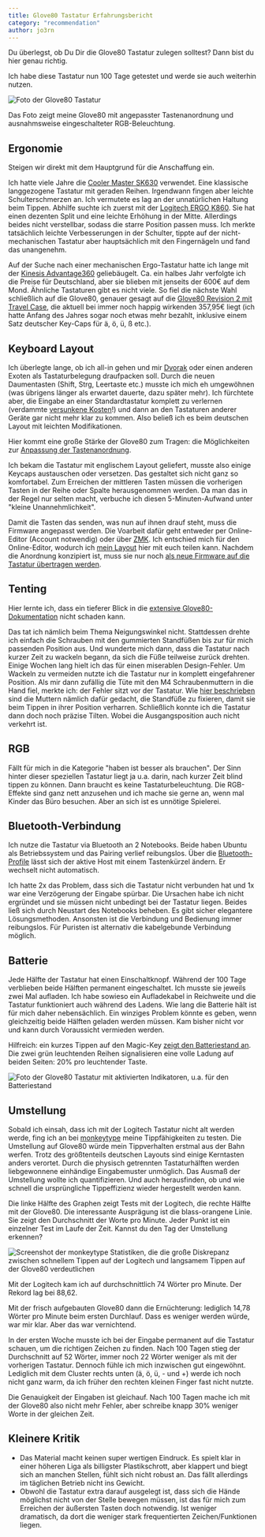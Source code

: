 ```yaml
---
title: Glove80 Tastatur Erfahrungsbericht
category: "recommendation"
author: jo3rn
---
```


Du überlegst, ob Du Dir die Glove80 Tastatur zulegen solltest? Dann bist du hier genau richtig.

Ich habe diese Tastatur nun 100 Tage getestet und werde sie auch weiterhin nutzen.

![Foto der Glove80 Tastatur](/images/blog/2025-06-06-glove80.jpg)

Das Foto zeigt meine Glove80 mit angepasster Tastenanordnung und ausnahmsweise eingeschalteter RGB-Beleuchtung.

## Ergonomie

Steigen wir direkt mit dem Hauptgrund für die Anschaffung ein.

Ich hatte viele Jahre die [Cooler Master SK630](https://www.coolermaster.com/en-global/products/sk630/) verwendet. Eine klassische langgezogene Tastatur mit geraden Reihen. Irgendwann fingen aber leichte Schulterschmerzen an. Ich vermutete es lag an der unnatürlichen Haltung beim Tippen. Abhilfe suchte ich zuerst mit der [Logitech ERGO K860](https://www.logitech.com/en-eu/shop/p/k860-split-ergonomic). Sie hat einen dezenten Split und eine leichte Erhöhung in der Mitte. Allerdings beides nicht verstellbar, sodass die starre Position passen muss. Ich merkte tatsächlich leichte Verbesserungen in der Schulter, tippte auf der nicht-mechanischen Tastatur aber hauptsächlich mit den Fingernägeln und fand das unangenehm.

Auf der Suche nach einer mechanischen Ergo-Tastatur hatte ich lange mit der [Kinesis Advantage360](https://kinesis-ergo.com/keyboards/advantage360/) geliebäugelt. Ca. ein halbes Jahr verfolgte ich die Preise für Deutschland, aber sie blieben mit jenseits der 600€ auf dem Mond. Ähnliche Tastaturen gibt es nicht viele. So fiel die nächste Wahl schließlich auf die Glove80, genauer gesagt auf die [Glove80 Revision 2 mit Travel Case](https://www.moergo.com/collections/glove80-keyboards/products/glove80-split-ergonomic-keyboard-revision-2), die aktuell bei immer noch happig wirkenden 357,95€ liegt (ich hatte Anfang des Jahres sogar noch etwas mehr bezahlt, inklusive einem Satz deutscher Key-Caps für ä, ö, ü, ß etc.).

## Keyboard Layout

Ich überlegte lange, ob ich all-in gehen und mir [Dvorak](https://de.wikipedia.org/wiki/Dvorak-Tastaturbelegung) oder einen anderen Exoten als Tastaturbelegung draufpacken soll. Durch die neuen Daumentasten (Shift, Strg, Leertaste etc.) musste ich mich eh umgewöhnen (was übrigens länger als erwartet dauerte, dazu später mehr). Ich fürchtete aber, die Eingabe an einer Standardtastatur komplett zu verlernen (verdammte [versunkene Kosten](https://de.wikipedia.org/wiki/Versunkene_Kosten)!) und dann an den Tastaturen anderer Geräte gar nicht mehr klar zu kommen. Also beließ ich es beim deutschen Layout mit leichten Modifikationen.

Hier kommt eine große Stärke der Glove80 zum Tragen: die Möglichkeiten zur [Anpassung der Tastenanordnung](https://docs.moergo.com/glove80-user-guide/customizing-key-layout/).

Ich bekam die Tastatur mit englischem Layout geliefert, musste also einige Keycaps austauschen oder versetzen. Das gestaltet sich nicht ganz so komfortabel. Zum Erreichen der mittleren Tasten müssen die vorherigen Tasten in der Reihe oder Spalte herausgenommen werden. Da man das in der Regel nur selten macht, verbuche ich diesen 5-Minuten-Aufwand unter "kleine Unannehmlichkeit".

Damit die Tasten das senden, was nun auf ihnen drauf steht, muss die Firmware angepasst werden. Die Voarbeit dafür geht entweder per Online-Editor (Account notwendig) oder über [ZMK](https://docs.moergo.com/glove80-user-guide/appendix-zmk/). Ich entschied mich für den Online-Editor, wodurch ich [mein Layout](https://my.glove80.com/#/layout/user/a075c0d1-8e33-49e4-a214-d477d057cc78) hier mit euch teilen kann. Nachdem die Anordnung konzipiert ist, muss sie nur noch [als neue Firmware auf die Tastatur übertragen werden](https://my.glove80.com/#/layout/user/a075c0d1-8e33-49e4-a214-d477d057cc78).

## Tenting

Hier lernte ich, dass ein tieferer Blick in die [extensive Glove80-Dokumentation](https://docs.moergo.com/) nicht schaden kann. 

Das tat ich nämlich beim Thema Neigungswinkel nicht. Stattdessen drehte ich einfach die Schrauben mit den gummierten Standfüßen bis zur für mich passenden Position aus. Und wunderte mich dann, dass die Tastatur nach kurzer Zeit zu wackeln begann, da sich die Füße teilweise zurück drehten. Einige Wochen lang hielt ich das für einen miserablen Design-Fehler. Um Wackeln zu vermeiden nutzte ich die Tastatur nur in komplett eingefahrener Position. Als mir dann zufällig die Tüte mit den M4 Schraubenmuttern in die Hand fiel, merkte ich: der Fehler sitzt vor der Tastatur. Wie [hier beschrieben](https://docs.moergo.com/glove80-user-guide/customizing-the-tenting-angle/) sind die Muttern nämlich dafür gedacht, die Standfüße zu fixieren, damit sie beim Tippen in ihrer Position verharren. Schließlich konnte ich die Tastatur dann doch noch präzise Tilten. Wobei die Ausgangsposition auch nicht verkehrt ist.

## RGB

Fällt für mich in die Kategorie "haben ist besser als brauchen". Der Sinn hinter dieser speziellen Tastatur liegt ja u.a. darin, nach kurzer Zeit blind tippen zu können. Dann braucht es keine Tastaturbeleuchtung. Die RGB-Effekte sind ganz nett anzusehen und ich mache sie gerne an, wenn mal Kinder das Büro besuchen. Aber an sich ist es unnötige Spielerei.

## Bluetooth-Verbindung

Ich nutze die Tastatur via Bluetooth an 2 Notebooks. Beide haben Ubuntu als Betriebssystem und das Pairing verlief reibungslos. Über die [Bluetooth-Profile](https://docs.moergo.com/glove80-user-guide/operating-glove80-wirelessly/#selecting-bt-profile-and-usb-connected-device) lässt sich der aktive Host mit einem Tastenkürzel ändern. Er wechselt nicht automatisch.

Ich hatte 2x das Problem, dass sich die Tastatur nicht verbunden hat und 1x war eine Verzögerung der Eingabe spürbar. Die Ursachen habe ich nicht ergründet und sie müssen nicht unbedingt bei der Tastatur liegen. Beides ließ sich durch Neustart des Notebooks beheben. Es gibt sicher elegantere Lösungsmethoden. Ansonsten ist die Verbindung und Bedienung immer reibungslos. Für Puristen ist alternativ die kabelgebunde Verbindung möglich.

## Batterie

Jede Hälfte der Tastatur hat einen Einschaltknopf. Während der 100 Tage verblieben beide Hälften permanent eingeschaltet. Ich musste sie jeweils zwei Mal aufladen. Ich habe sowieso ein Aufladekabel in Reichweite und die Tastatur funktioniert auch während des Ladens. Wie lang die Batterie hält ist für mich daher nebensächlich. Ein winziges Problem könnte es geben, wenn gleichzeitig beide Hälften geladen werden müssen. Kam bisher nicht vor und kann durch Voraussicht vermieden werden.

Hilfreich: ein kurzes Tippen auf den Magic-Key [zeigt den Batteriestand an](https://docs.moergo.com/glove80-user-guide/typing-with-glove80/#battery-indicators). Die zwei grün leuchtenden Reihen signalisieren eine volle Ladung auf beiden Seiten: 20% pro leuchtender Taste.

![Foto der Glove80 Tastatur mit aktivierten Indikatoren, u.a. für den Batteriestand](/images/blog/2025-06-06-glove80_indicators.jpg)

## Umstellung

Sobald ich einsah, dass ich mit der Logitech Tastatur nicht alt werden werde, fing ich an bei [monkeytype](https://monkeytype.com/) meine Tippfähigkeiten zu testen. Die Umstellung auf Glove80 würde mein Tippverhalten erstmal aus der Bahn werfen. Trotz des größtenteils deutschen Layouts sind einige Kerntasten anders verortet. Durch die physisch getrennten Tastaturhälften werden liebgewonnene einhändige Eingabemuster unmöglich. Das Ausmaß der Umstellung wollte ich quantifizieren. Und auch herausfinden, ob und wie schnell die ursprüngliche Tippeffizienz wieder hergestellt werden kann.

Die linke Hälfte des Graphen zeigt Tests mit der Logitech, die rechte Hälfte mit der Glove80. Die interessante Ausprägung ist die blass-orangene Linie. Sie zeigt den Durchschnitt der Worte pro Minute. Jeder Punkt ist ein einzelner Test im Laufe der Zeit. Kannst du den Tag der Umstellung erkennen?

![Screenshot der monkeytype Statistiken, die die große Diskrepanz zwischen schnellem Tippen auf der Logitech und langsamem Tippen auf der Glove80 verdeutlichen](/images/blog/2025-06-06-monkeytype_logitech_glove80.png)

Mit der Logitech kam ich auf durchschnittlich 74 Wörter pro Minute. Der Rekord lag bei 88,62.

Mit der frisch aufgebauten Glove80 dann die Ernüchterung: lediglich 14,78 Wörter pro Minute beim ersten Durchlauf. Dass es weniger werden würde, war mir klar. Aber das war vernichtend.

In der ersten Woche musste ich bei der Eingabe permanent auf die Tastatur schauen, um die richtigen Zeichen zu finden. Nach 100 Tagen stieg der Durchschnitt auf 52 Wörter, immer noch 22 Wörter weniger als mit der vorherigen Tastatur. Dennoch fühle ich mich inzwischen gut eingewöhnt. Lediglich mit dem Cluster rechts unten (ä, ö, ü, - und +) werde ich noch nicht ganz warm, da ich früher den rechten kleinen Finger fast nicht nutzte.

Die Genauigkeit der Eingaben ist gleichauf. Nach 100 Tagen mache ich mit der Glove80 also nicht mehr Fehler, aber schreibe knapp 30% weniger Worte in der gleichen Zeit.

## Kleinere Kritik

- Das Material macht keinen super wertigen Eindruck. Es spielt klar in einer höheren Liga als billigster Plastikschrott, aber klappert und biegt sich an manchen Stellen, fühlt sich nicht robust an. Das fällt allerdings im täglichen Betrieb nicht ins Gewicht.
- Obwohl die Tastatur extra darauf ausgelegt ist, dass sich die Hände möglichst nicht von der Stelle bewegen müssen, ist das für mich zum Erreichen der äußersten Tasten doch notwendig. Ist weniger dramatisch, da dort die weniger stark frequentierten Zeichen/Funktionen liegen.
